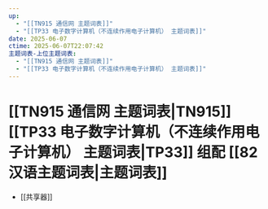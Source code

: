 ```yaml
---
up:
  - "[[TN915 通信网 主题词表]]"
  - "[[TP33 电子数字计算机（不连续作用电子计算机） 主题词表]]"
date: 2025-06-07
ctime: 2025-06-07T22:07:42
主题词表-上位主题词表:
  - "[[TN915 通信网 主题词表]]"
  - "[[TP33 电子数字计算机（不连续作用电子计算机） 主题词表]]"
---
```


# [[TN915 通信网 主题词表|TN915]] [[TP33 电子数字计算机（不连续作用电子计算机） 主题词表|TP33]] 组配 [[82 汉语主题词表|主题词表]]

- [[共享器]]
